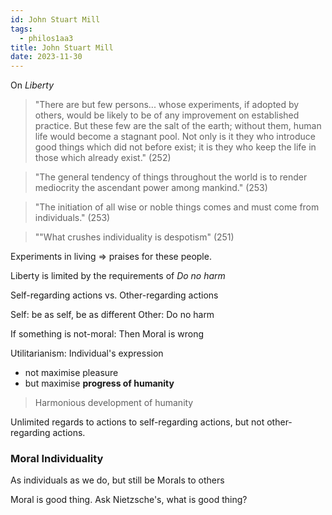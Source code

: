 ```yaml
---
id: John Stuart Mill
tags:
  - philos1aa3
title: John Stuart Mill
date: 2023-11-30
---
```


On _Liberty_

> "There are but few persons... whose experiments, if adopted by others, would be likely to be of any improvement on established practice. But these few are the salt of the earth; without them, human life would become a stagnant pool. Not only is it they who introduce good things which did not before exist; it is they who keep the life in those which already exist." (252)

> "The general tendency of things throughout the world is to render mediocrity the ascendant power among mankind." (253)

> "The initiation of all wise or noble things comes and must come from individuals." (253)

> ""What crushes individuality is despotism" (251)

Experiments in living => praises for these people.

Liberty is limited by the requirements of _Do no harm_

Self-regarding actions vs. Other-regarding actions

Self: be as self, be as different
Other: Do no harm

If something is not-moral: Then Moral is wrong

Utilitarianism: Individual's expression

- not maximise pleasure
- but maximise **progress of humanity**

> Harmonious development of humanity

Unlimited regards to actions to self-regarding actions, but not other-regarding actions.

### Moral Individuality

As individuals as we do, but still be Morals to others

Moral is good thing. Ask Nietzsche's, what is good thing?
